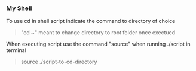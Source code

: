 ### My Shell

To use cd in shell script indicate the command to directory of choice

> "cd ~" meant to change directory to root folder once exectued

When executing script use the command "source" when running ./script in terminal

> source ./script-to-cd-directory
